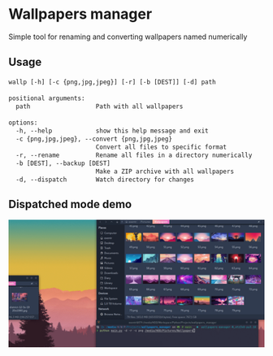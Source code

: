 # Wallpapers manager
Simple tool for renaming and converting wallpapers named numerically

## Usage
```
wallp [-h] [-c {png,jpg,jpeg}] [-r] [-b [DEST]] [-d] path

positional arguments:
  path                  Path with all wallpapers

options:
  -h, --help            show this help message and exit
  -c {png,jpg,jpeg}, --convert {png,jpg,jpeg}
                        Convert all files to specific format
  -r, --rename          Rename all files in a directory numerically
  -b [DEST], --backup [DEST]
                        Make a ZIP archive with all wallpapers
  -d, --dispatch        Watch directory for changes
```
## Dispatched mode demo
<img src="demo.gif" alt="Demo gif" title="Demo gif"/>